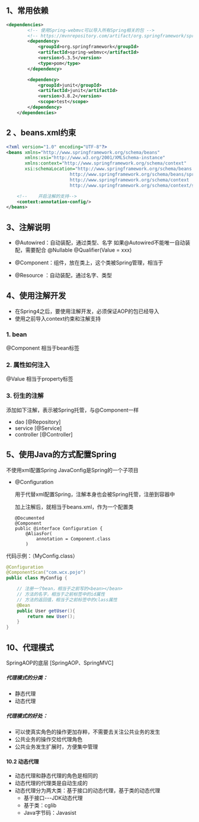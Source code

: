 ## 1、常用依赖
```xml
<dependencies>
        <!-- 使用Spring-webmvc可以导入所有Spring相关的包 -->
        <!-- https://mvnrepository.com/artifact/org.springframework/springwebmvc -->
        <dependency>
            <groupId>org.springframework</groupId>
            <artifactId>spring-webmvc</artifactId>
            <version>5.3.5</version>
            <type>pom</type>
        </dependency>

        <dependency>
            <groupId>junit</groupId>
            <artifactId>junit</artifactId>
            <version>3.8.2</version>
            <scope>test</scope>
        </dependency>
    </dependencies>
```

## 2 、beans.xml约束
```xml
<?xml version="1.0" encoding="UTF-8"?>
<beans xmlns="http://www.springframework.org/schema/beans"
       xmlns:xsi="http://www.w3.org/2001/XMLSchema-instance"
       xmlns:context="http://www.springframework.org/schema/context"
       xsi:schemaLocation="http://www.springframework.org/schema/beans
                        http://www.springframework.org/schema/beans/spring-beans.xsd
                        http://www.springframework.org/schema/context
                        http://www.springframework.org/schema/context/spring-context.xsd">

    <!--    开启注解的支持-->
    <context:annotation-config/>
</beans>
```

## 3、注解说明
- @Autowired：自动装配，通过类型、名字
    如果@Autowired不能唯一自动装配，需要配合
    @Nullable
    @Qualifier(Value = xxx)
    
- @Component：组件，放在类上，这个类被Spring管理，相当于
              <bean id="user" class="com.wcx.pojo.User"/>

- @Resource ：自动装配，通过名字、类型

## 4、使用注解开发
- 在Spring4之后，要使用注解开发，必须保证AOP的包已经导入
- 使用之前导入context约束和注解支持

### 1. bean
@Component 相当于bean标签
### 2. 属性如何注入
@Value 相当于property标签
### 3. 衍生的注解
添加如下注解，表示被Spring托管，与@Component一样
- dao [@Repository]
- service [@Service]
- controller [@Controller]

## 5、使用Java的方式配置Spring
不使用xml配置Spring
JavaConfig是Spring的一个子项目

- @Configuration  

  用于代替xml配置Spring，注解本身也会被Spring托管，注册到容器中

  加上注解后，就相当于beans.xml，作为一个配置类

  ```text
  @Documented
  @Component
  public @interface Configuration {
      @AliasFor(
          annotation = Component.class
      )
  ```

代码示例：（MyConfig.class）

```java
@Configuration
@ComponentScan("com.wcx.pojo")
public class MyConfig {

    // 注册一个bean，相当于之前写的<bean></bean>
    // 方法的名字，相当于之前标签中的id属性
    // 方法的返回值，相当于之前标签中的class属性
    @Bean
    public User getUser(){
        return new User();
    }
}
```

## 10、代理模式

SpringAOP的底层 [SpringAOP、SpringMVC]

##### 代理模式的分类：

- 静态代理
- 动态代理



##### 代理模式的好处：

- 可以使真实角色的操作更加存粹，不需要去关注公共业务的发生
- 公共业务的操作交给代理角色
- 公共业务发生扩展时，方便集中管理



#### 10.2  动态代理

- 动态代理和静态代理的角色是相同的
- 动态代理的代理类是自动生成的
- 动态代理分为两大类：基于接口的动态代理，基于类的动态代理
  - 基于接口---JDK动态代理
  - 基于类：cglib
  - Java字节码：Javasist



